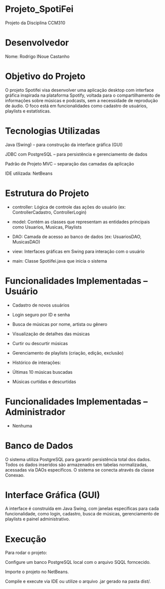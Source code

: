 # Projeto_SpotiFei
Projeto da Disciplina CCM310

# Desenvolvedor
Nome: Rodrigo INoue Castanho

# Objetivo do Projeto
O projeto Spotifei visa desenvolver uma aplicação desktop com interface gráfica inspirada na plataforma Spotify, voltada para o compartilhamento de informações sobre músicas e podcasts, sem a necessidade de reprodução de áudio. O foco está em funcionalidades como cadastro de usuários, playlists e estatísticas.

# Tecnologias Utilizadas
Java (Swing) – para construção da interface gráfica (GUI)

JDBC com PostgreSQL – para persistência e gerenciamento de dados

Padrão de Projeto MVC – separação das camadas da aplicação

IDE utilizada: NetBeans

# Estrutura do Projeto
 - controller: Lógica de controle das ações do usuário (ex: ControllerCadastro, ControllerLogin)

- model: Contém as classes que representam as entidades principais como Usuarios, Musicas, Playlists

- DAO: Camada de acesso ao banco de dados (ex: UsuariosDAO, MusicasDAO)

- view: Interfaces gráficas em Swing para interação com o usuário

- main: Classe Spotiifei.java que inicia o sistema

# Funcionalidades Implementadas – Usuário
- Cadastro de novos usuários

- Login seguro por ID e senha

- Busca de músicas por nome, artista ou gênero

- Visualização de detalhes das músicas

- Curtir ou descurtir músicas

- Gerenciamento de playlists (criação, edição, exclusão)

- Histórico de interações:

- Últimas 10 músicas buscadas

- Músicas curtidas e descurtidas

# Funcionalidades Implementadas – Administrador
- Nenhuma

#  Banco de Dados
O sistema utiliza PostgreSQL para garantir persistência total dos dados. Todos os dados inseridos são armazenados em tabelas normalizadas, acessadas via DAOs específicos. O sistema se conecta através da classe Conexao.

# Interface Gráfica (GUI)
A interface é construída em Java Swing, com janelas específicas para cada funcionalidade, como login, cadastro, busca de músicas, gerenciamento de playlists e painel administrativo.

# Execução
Para rodar o projeto:

Configure um banco PostgreSQL local com o arquivo SQQL forncecido.

Importe o projeto no NetBeans.

Compile e execute via IDE ou utilize o arquivo .jar gerado na pasta dist/.
